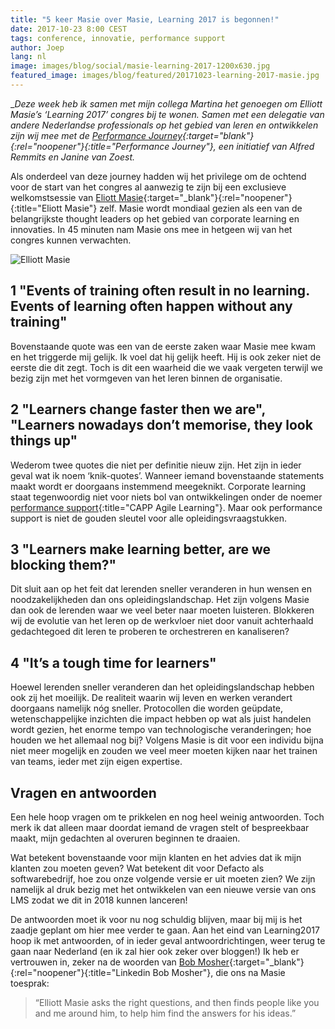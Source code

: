 ```yaml
---
title: "5 keer Masie over Masie, Learning 2017 is begonnen!"
date: 2017-10-23 8:00 CEST
tags: conference, innovatie, performance support
author: Joep
lang: nl
image: images/blog/social/masie-learning-2017-1200x630.jpg
featured_image: images/blog/featured/20171023-learning-2017-masie.jpg
---
```


__Deze week heb ik samen met mijn collega Martina het genoegen om Elliott Masie’s ‘Learning 2017’ congres bij te wonen. Samen met een delegatie van andere Nederlandse professionals op het gebied van leren en ontwikkelen zijn wij mee met de [Performance Journey](http://www.performance-journey.com){:target="_blank"}{:rel="noopener"}{:title="Performance Journey"}, een initiatief van Alfred Remmits en Janine van Zoest.__

Als onderdeel van deze journey hadden wij het privilege om de ochtend voor de start van het congres al aanwezig te zijn bij een exclusieve welkomstsessie van [Eliott Masie](https://masie.com/information/who-is-elliott-masie){:target="_blank"}{:rel="noopener"}{:title="Eliott Masie"} zelf. Masie wordt mondiaal gezien als een van de belangrijkste thought leaders op het gebied van corporate learning en innovaties. In 45 minuten nam Masie ons mee in hetgeen wij van het congres kunnen verwachten.

![Elliott Masie](/images/blog/elliottmasie.jpg)

## 1 "Events of training often result in no learning. Events of learning often happen without any training"
Bovenstaande quote was een van de eerste zaken waar Masie mee kwam en het triggerde mij gelijk. Ik voel dat hij gelijk heeft. Hij is ook zeker niet de eerste die dit zegt. Toch is dit een waarheid die we vaak vergeten terwijl we bezig zijn met het vormgeven van het leren binnen de organisatie.

## 2 "Learners change faster then we are", "Learners nowadays don’t memorise, they look things up"
Wederom twee quotes die niet per definitie nieuw zijn. Het zijn in ieder geval wat ik noem ‘knik-quotes’. Wanneer iemand bovenstaande statements maakt wordt er doorgaans instemmend meegeknikt. Corporate learning staat tegenwoordig niet voor niets bol van ontwikkelingen onder de noemer [performance support](/capp-agile-learning/){:title="CAPP Agile Learning"}. Maar ook performance support is niet de gouden sleutel voor alle opleidingsvraagstukken.

## 3 "Learners make learning better, are we blocking them?"
Dit sluit aan op het feit dat lerenden sneller veranderen in hun wensen en noodzakelijkheden dan ons opleidingslandschap. Het zijn volgens Masie dan ook de lerenden waar we veel beter naar moeten luisteren. Blokkeren wij de evolutie van het leren op de werkvloer niet door vanuit achterhaald gedachtegoed dit leren te proberen te orchestreren en kanaliseren?

## 4 "It’s a tough time for learners"
Hoewel lerenden sneller veranderen dan het opleidingslandschap hebben ook zij het moeilijk. De realiteit waarin wij leven en werken verandert doorgaans namelijk nóg sneller. Protocollen die worden geüpdate, wetenschappelijke inzichten die impact hebben op wat als juist handelen wordt gezien, het enorme tempo van technologische veranderingen; hoe houden we het allemaal nog bij? Volgens Masie is dit voor een individu bijna niet meer mogelijk en zouden we veel meer moeten kijken naar het trainen van teams, ieder met zijn eigen expertise.

## Vragen en antwoorden
Een hele hoop vragen om te prikkelen en nog heel weinig antwoorden. Toch merk ik dat alleen maar doordat iemand de vragen stelt of bespreekbaar maakt, mijn gedachten al overuren beginnen te draaien.

Wat betekent bovenstaande voor mijn klanten en het advies dat ik mijn klanten zou moeten geven? Wat betekent dit voor Defacto als softwarebedrijf, hoe zou onze volgende versie er uit moeten zien? We zijn namelijk al druk bezig met het ontwikkelen van een nieuwe versie van ons LMS zodat we dit in 2018 kunnen lanceren!

De antwoorden moet ik voor nu nog schuldig blijven, maar bij mij is het zaadje geplant om hier mee verder te gaan. Aan het eind van Learning2017 hoop ik met antwoorden, of in ieder geval antwoordrichtingen, weer terug te gaan naar Nederland (en ik zal hier ook zeker over bloggen!) Ik heb er vertrouwen in, zeker na de woorden van [Bob Mosher](https://www.linkedin.com/in/bmosher/){:target="_blank"}{:rel="noopener"}{:title="Linkedin Bob Mosher"}, die ons na Masie toesprak:

>“Elliott Masie asks the right questions, and then finds people like you and me around him, to help him find the answers for his ideas.”
